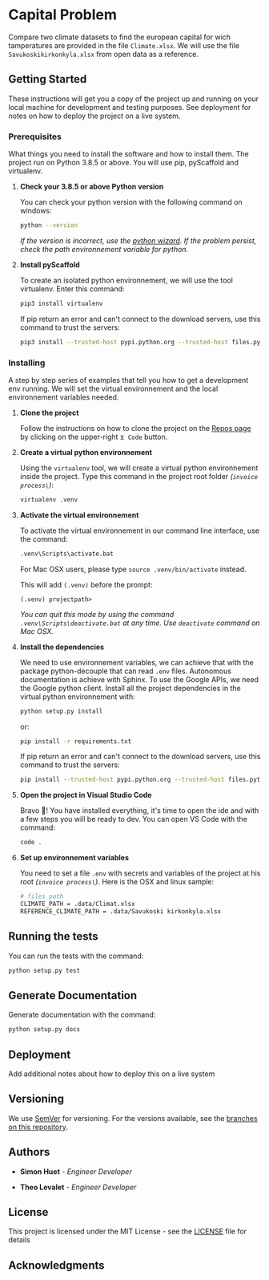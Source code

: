# Capital Problem

Compare two climate datasets to find the european capital for wich tamperatures are provided in the file `Climate.xlsx`.
We will use the file `Savukoskikirkonkyla.xlsx` from open data as a reference.

## Getting Started

These instructions will get you a copy of the project up and running on your local machine for development and testing purposes. See deployment for notes on how to deploy the project on a live system.

### Prerequisites

What things you need to install the software and how to install them. The project run on Python 3.8.5 or above. You will use pip, pyScaffold and virtualenv.

1. **Check your 3.8.5 or above Python version**

   You can check your python version with the following command on windows:

   ```sh
   python --version
   ```

   _If the version is incorrect, use the [python wizard](https://www.python.org/downloads/windows/). If the problem persist, check the path environnement variable for python._

2. **Install pyScaffold**

   To create an isolated python environnement, we will use the tool virtualenv. Enter this command:

   ```sh
   pip3 install virtualenv
   ```

   If pip return an error and can't connect to the download servers, use this command to trust the servers:

   ```sh
   pip3 install --trusted-host pypi.python.org --trusted-host files.pythonhosted.org --trusted-host pypi.org virtualenv
   ```

### Installing

A step by step series of examples that tell you how to get a development env running. We will set the virtual environnement and the local environnement variables needed.

1. **Clone the project**

   Follow the instructions on how to clone the project on the [Repos page](https://github.com/SimonHuet/capital_problem) by clicking on the upper-right `⊻ Code` button.

2. **Create a virtual python environnement**

   Using the `virtualenv` tool, we will create a virtual python environnement inside the project. Type this command in the project root folder _(`invoice process\`)_:

   ```sh
   virtualenv .venv
   ```

3. **Activate the virtual environnement**

   To activate the virtual environnement in our command line interface, use the command:

   ```sh
   .venv\Scripts\activate.bat
   ```

   For Mac OSX users, please type `source .venv/bin/activate` instead.

   This will add `(.venv)` before the prompt:

   ```
   (.venv) projectpath>
   ```

   _You can quit this mode by using the command `.venv\Scripts\deactivate.bat` at any time. Use `deactivate` command on Mac OSX._

4. **Install the dependencies**

   We need to use environnement variables, we can achieve that with the package python-decouple that can read `.env` files. Autonomous documentation is achieve with Sphinx. To use the Google APIs, we need the Google python client. Install all the project dependencies in the virtual python environnement with:

   ```sh
   python setup.py install
   ```

   or:

   ```sh
   pip install -r requirements.txt
   ```

   If pip return an error and can't connect to the download servers, use this command to trust the servers:

   ```sh
   pip install --trusted-host pypi.python.org --trusted-host files.pythonhosted.org --trusted-host pypi.org -r requirements.txt
   ```

5. **Open the project in Visual Studio Code**

   Bravo 🥳! You have installed everything, it's time to open the ide and with a few steps you will be ready to dev. You can open VS Code with the command:

   ```sh
   code .
   ```

6. **Set up environnement variables**

   You need to set a file `.env` with secrets and variables of the project at his root _(`invoice process\`)_. Here is the OSX and linux sample:

   ```sh
   # files path
   CLIMATE_PATH = .data/Climat.xlsx
   REFERENCE_CLIMATE_PATH = .data/Savukoski kirkonkyla.xlsx
   ```

## Running the tests

You can run the tests with the command:

```sh
python setup.py test
```

## Generate Documentation

Generate documentation with the command:

```sh
python setup.py docs
```

## Deployment

Add additional notes about how to deploy this on a live system

## Versioning

We use [SemVer](http://semver.org/) for versioning. For the versions available, see the [branches on this repository](https://github.com/SimonHuet/capital_problem/tags).

## Authors

- **Simon Huet** - _Engineer Developer_

- **Theo Levalet** - _Engineer Developer_

## License

This project is licensed under the MIT License - see the [LICENSE](https://github.com/SimonHuet/capital_problem/blob/main/LICENSE) file for details

## Acknowledgments
